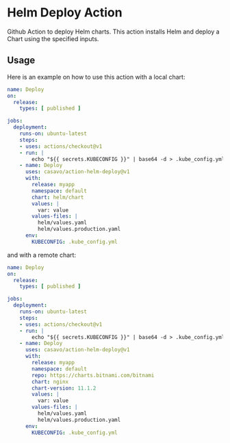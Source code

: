 # Helm Deploy Action

Github Action to deploy Helm charts. This action installs Helm and deploy a Chart using the specified inputs.

## Usage

Here is an example on how to use this action with a local chart:

```yaml
name: Deploy
on:
  release:
    types: [ published ]

jobs:
  deployment:
    runs-on: ubuntu-latest
    steps:
    - uses: actions/checkout@v1
    - run: |
        echo "${{ secrets.KUBECONFIG }}" | base64 -d > .kube_config.yml
    - name: Deploy
      uses: casavo/action-helm-deploy@v1
      with:
        release: myapp
        namespace: default
        chart: helm/chart
        values: |
          var: value
        values-files: |
          helm/values.yaml
          helm/values.production.yaml
      env:
        KUBECONFIG: .kube_config.yml
```

and with a remote chart:

```yaml
name: Deploy
on:
  release:
    types: [ published ]

jobs:
  deployment:
    runs-on: ubuntu-latest
    steps:
    - uses: actions/checkout@v1
    - run: |
        echo "${{ secrets.KUBECONFIG }}" | base64 -d > .kube_config.yml
    - name: Deploy
      uses: casavo/action-helm-deploy@v1
      with:
        release: myapp
        namespace: default
        repo: https://charts.bitnami.com/bitnami
        chart: nginx
        chart-version: 11.1.2
        values: |
          var: value
        values-files: |
          helm/values.yaml
          helm/values.production.yaml
      env:
        KUBECONFIG: .kube_config.yml
```
